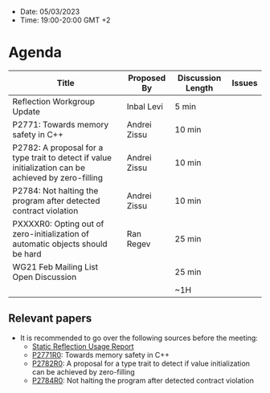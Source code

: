 * Date: 05/03/2023
* Time: 19:00-20:00 GMT +2

# Agenda

| Title | Proposed By | Discussion Length | Issues       |
|----------|-------------|-------------|----------------|
| Reflection Workgroup Update | Inbal Levi | 5 min |      |
| P2771: Towards memory safety in C++ | Andrei Zissu | 10 min  |
| P2782: A proposal for a type trait to detect if value initialization can be achieved by zero-filling | Andrei Zissu | 10 min  |
| P2784: Not halting the program after detected contract violation | Andrei Zissu | 10 min  |
| PXXXXR0: Opting out of zero-initialization of automatic objects should be hard | Ran Regev | 25 min | |
| WG21 Feb Mailing List Open Discussion |  | 25 min  |       |
|                     |   | ~1H      |   |

## Relevant papers

* It is recommended to go over the following sources before the meeting:
  * [Static Reflection Usage Report](https://docs.google.com/document/d/1yph7qXXev6U77u2ODOY-xhEkXW611yRt/edit?usp=share_link&ouid=104773479574624321244&rtpof=true&sd=true)
  * [P2771R0](https://www.open-std.org/jtc1/sc22/wg21/docs/papers/2023/p2771r0.html): Towards memory safety in C++
  * [P2782R0](https://www.open-std.org/jtc1/sc22/wg21/docs/papers/2023/p2782r0.html): A proposal for a type trait to detect if value initialization can be achieved by zero-filling
  * [P2784R0](https://www.open-std.org/jtc1/sc22/wg21/docs/papers/2023/p2784r0.html): Not halting the program after detected contract violation
